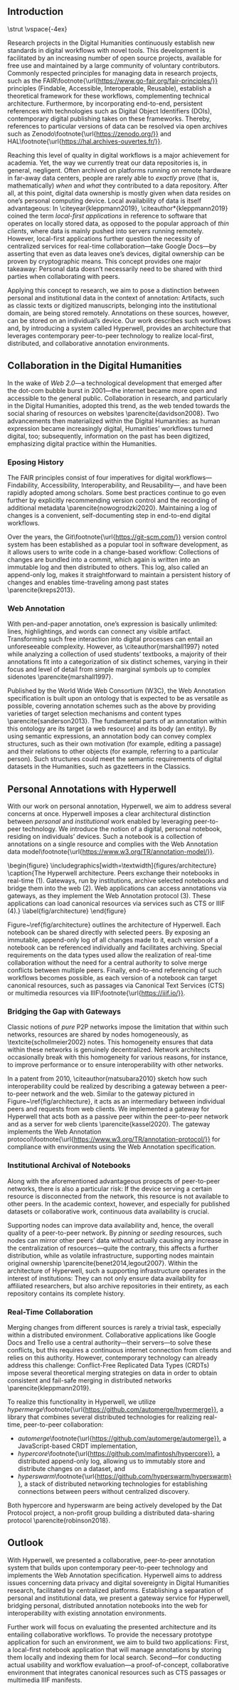 ## Introduction

\strut
\vspace{-4ex}

Research projects in the Digital Humanities continuously establish new standards in digital workflows with novel tools. This development is facilitated by an increasing number of open source projects, available for free use and maintained by a large community of voluntary contributors. Commonly respected principles for managing data in research projects, such as the FAIR\footnote{\url{https://www.go-fair.org/fair-principles/}} principles (Findable, Accessible, Interoperable, Reusable), establish a theoretical framework for these workflows, complementing technical architecture. Furthermore, by incorporating end-to-end, persistent references with technologies such as Digital Object Identifiers (DOIs), contemporary digital publishing takes on these frameworks. Thereby, references to particular versions of data can be resolved via open archives such as Zenodo\footnote{\url{https://zenodo.org/}} and HAL\footnote{\url{https://hal.archives-ouvertes.fr/}}.

Reaching this level of quality in digital workflows is a major achievement for academia. Yet, the way we currently treat our data repositories is, in general, negligent. Often archived on platforms running on remote hardware in far-away data centers, people are rarely able to _exactly_ prove (that is, mathematically) _when_ and _what_ they contributed to a data repository. After all, at this point, digital data ownership is mostly given when data resides on one’s personal computing device. Local availability of data is itself advantageous: In \citeyear{kleppmann2019}, \citeauthor*{kleppmann2019} coined the term _local-first applications_ in reference to software that operates on locally stored data, as opposed to the popular approach of _thin clients_, where data is mainly pushed into servers running remotely. However, local-first applications further question the necessity of centralized services for real-time collaboration—take Google Docs—by asserting that even as data leaves one’s devices, digital ownership can be proven by cryptographic means. This concept provides one major takeaway: Personal data doesn’t necessarily need to be shared with third parties when collaborating with peers.

Applying this concept to research, we aim to pose a distinction between personal and institutional data in the context of annotation: Artifacts, such as classic texts or digitized manuscripts, belonging into the institutional domain, are being stored remotely. Annotations on these sources, however, can be stored on an individual’s device. Our work describes such workflows and, by introducing a system called Hyperwell, provides an architecture that leverages contemporary peer-to-peer technology to realize local-first, distributed, and collaborative annotation environments.


## Collaboration in the Digital Humanities

In the wake of _Web 2.0_—a technological development that emerged after the dot-com bubble burst in 2001—the internet became more open and accessible to the general public. Collaboration in research, and particularly in the Digital Humanities, adopted this trend, as the web tended towards the social sharing of resources on websites \parencite{davidson2008}. Two advancements then materialized within the Digital Humanities: as human expression became increasingly digital, Humanities’ workflows turned digital, too; subsequently, information on the past has been digitized, emphasizing digital practice within the Humanities.

### Eposing History

The FAIR principles consist of four imperatives for digital workflows—Findability, Accessibility, Interoperability, and Reusability—, and have been rapidly adopted among scholars. Some best practices continue to go even further by explicitly recommending version control and the recording of additional metadata \parencite{nowogrodzki2020}. Maintaining a log of changes is a convenient, self-documenting step in end-to-end digital workflows.

Over the years, the Git\footnote{\url{https://git-scm.com/}} version control system has been established as a popular tool in software development, as it allows users to write code in a change-based workflow: Collections of changes are bundled into a commit, which again is written into an immutable log and then distributed to others. This log, also called an append-only log, makes it straightforward to maintain a persistent history of changes and enables time-traveling among past states \parencite{kreps2013}.

### Web Annotation

With pen-and-paper annotation, one’s expression is basically unlimited: lines, highlightings, and words can connect any visible artifact. Transforming such free interaction into digital processes can entail an unforeseeable complexity. However, as \citeauthor{marshall1997} noted while analyzing a collection of used students’ textbooks, a majority of their annotations fit into a categorization of six distinct schemes, varying in their focus and level of detail from simple marginal symbols up to complex sidenotes \parencite{marshall1997}.

Published by the World Wide Web Consortium (W3C), the Web Annotation specification is built upon an ontology that is expected to be as versatile as possible, covering annotation schemes such as the above by providing varieties of target selection mechanisms and content types \parencite{sanderson2013}. The fundamental parts of an annotation within this ontology are its target (a web resource) and its body (an entity). By using semantic expressions, an annotation body can convey complex structures, such as their own motivation (for example, editing a passage) and their relations to other objects (for example, referring to a particular person). Such structures could meet the semantic requirements of digital datasets in the Humanities, such as gazetteers in the Classics. 


## Personal Annotations with Hyperwell

With our work on personal annotation, Hyperwell, we aim to address several concerns at once. Hyperwell imposes a clear architectural distinction between _personal_ and _institutional_ work enabled by leveraging peer-to-peer technology. We introduce the notion of a digital, personal notebook, residing on individuals’ devices. Such a notebook is a collection of annotations on a single resource and complies with the Web Annotation data model\footnote{\url{https://www.w3.org/TR/annotation-model/}}.

\begin{figure}
  \includegraphics[width=\textwidth]{figures/architecture}
  \caption{The Hyperwell architecture. Peers exchange their notebooks in real-time (1). Gateways, run by institutions, archive selected notebooks and bridge them into the web (2). Web applications can access annotations via gateways, as they implement the Web Annotation protocol (3). These applications can load canonical resources via services such as CTS or IIIF (4).}
  \label{fig/architecture}
\end{figure}

Figure~\ref{fig/architecture} outlines the architecture of Hyperwell. Each notebook can be shared directly with selected peers. By exposing an immutable, append-only log of all changes made to it, each version of a notebook can be referenced individually and facilitates archiving. Special requirements on the data types used allow the realization of real-time collaboration without the need for a central authority to solve merge conflicts between multiple peers. Finally, end-to-end referencing of such workflows becomes possible, as each version of a notebook can target canonical resources, such as passages via Canonical Text Services (CTS) or multimedia resources via IIIF\footnote{\url{https://iiif.io/}}.

### Bridging the Gap with Gateways

Classic notions of _pure_ P2P networks impose the limitation that within such networks, resources are shared by nodes homogeneously, as \textcite{schollmeier2002} notes. This homogeneity ensures that data within these networks is genuinely decentralized. Network architects occasionally break with this homogeneity for various reasons, for instance, to improve performance or to ensure interoperability with other networks.

In a patent from 2010, \citeauthor{matsubara2010} sketch how such interoperability could be realized by describing a gateway between a peer-to-peer network and the web. Similar to the gateway pictured in Figure~\ref{fig/architecture}, it acts as an intermediary between individual peers and requests from web clients. We implemented a gateway for Hyperwell that acts both as a passive peer within the peer-to-peer network and as a server for web clients \parencite{kassel2020}. The gateway implements the Web Annotation protocol\footnote{\url{https://www.w3.org/TR/annotation-protocol/}} for compliance with environments using the Web Annotation specification.

### Institutional Archival of Notebooks

Along with the aforementioned advantageous prospects of peer-to-peer networks, there is also a particular risk: If the device serving a certain resource is disconnected from the network, this resource is not available to other peers. In the academic context, however, and especially for published datasets or collaborative work, continuous data availability is crucial.

Supporting nodes can improve data availability and, hence, the overall quality of a peer-to-peer network. By _pinning_ or _seeding_ resources, such nodes can mirror other peers’ data without actually causing any increase in the centralization of resources—quite the contrary, this affects a further distribution, while as volatile infrastructure, supporting nodes maintain original ownership \parencite{benet2014,legout2007}. Within the architecture of Hyperwell, such a supporting infrastructure operates in the interest of institutions: They can not only ensure data availability for affiliated researchers, but also archive repositories in their entirety, as each repository contains its complete history. 

### Real-Time Collaboration

Merging changes from different sources is rarely a trivial task, especially within a distributed environment. Collaborative applications like Google Docs and Trello use a central authority—their servers—to solve these conflicts, but this requires a continuous internet connection from clients and relies on this authority. However, contemporary technology can already address this challenge: Conflict-Free Replicated Data Types (CRDTs) impose several theoretical merging strategies on data in order to obtain consistent and fail-safe merging in distributed networks \parencite{kleppmann2019}.

To realize this functionality in Hyperwell, we utilize _hypermerge_\footnote{\url{https://github.com/automerge/hypermerge}}, a library that combines several distributed technologies for realizing real-time, peer-to-peer collaboration:

* _automerge_\footnote{\url{https://github.com/automerge/automerge}}, a JavaScript-based CRDT implementation,
* _hypercore_\footnote{\url{https://github.com/mafintosh/hypercore}}, a distributed append-only log, allowing us to immutably store and distribute changes on a dataset, and
* _hyperswarm_\footnote{\url{https://github.com/hyperswarm/hyperswarm}}, a stack of distributed networking technologies for establishing connections between peers without centralized discovery.

Both hypercore and hyperswarm are being actively developed by the Dat Protocol project, a non-profit group building a distributed data-sharing protocol \parencite{robinson2018}.


## Outlook

With Hyperwell, we presented a collaborative, peer-to-peer annotation system that builds upon contemporary peer-to-peer technology and implements the Web Annotation specification. Hyperwell aims to address issues concerning data privacy and digital sovereignty in Digital Humanities research, facilitated by centralized platforms. Establishing a separation of personal and institutional data, we present a gateway service for Hyperwell, bridging personal, distributed annotation notebooks into the web for interoperability with existing annotation environments.

Further work will focus on evaluating the presented architecture and its entailing collaborative workflows. To provide the necessary prototype application for such an environment, we aim to build two applications: First, a local-first notebook application that will manage annotations by storing them locally and indexing them for local search. Second—for conducting actual usability and workflow evaluation—a proof-of-concept, collaborative environment that integrates canonical resources such as CTS passages or multimedia IIIF manifests.
